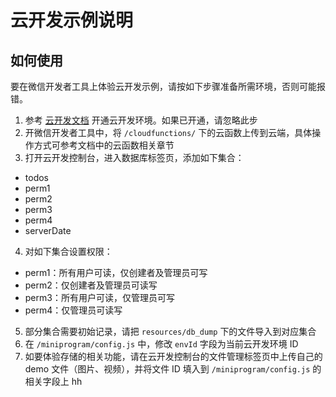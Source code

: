 # 云开发示例说明

## 如何使用

要在微信开发者工具上体验云开发示例，请按如下步骤准备所需环境，否则可能报错。

1. 参考 [云开发文档](https://developers.weixin.qq.com/miniprogram/dev/wxcloud/basis/getting-started.html#%E5%BC%80%E9%80%9A%E4%BA%91%E5%BC%80%E5%8F%91) 开通云开发环境。如果已开通，请忽略此步
2. 开微信开发者工具中，将 `/cloudfunctions/` 下的云函数上传到云端，具体操作方式可参考文档中的云函数相关章节
3. 打开云开发控制台，进入数据库标签页，添加如下集合：
  - todos
  - perm1
  - perm2
  - perm3
  - perm4
  - serverDate
4. 对如下集合设置权限：
  - perm1：所有用户可读，仅创建者及管理员可写
  - perm2：仅创建者及管理员可读写
  - perm3：所有用户可读，仅管理员可写
  - perm4：仅管理员可读写
5. 部分集合需要初始记录，请把 `resources/db_dump` 下的文件导入到对应集合
6. 在 `/miniprogram/config.js` 中，修改 `envId` 字段为当前云开发环境 ID
7. 如要体验存储的相关功能，请在云开发控制台的文件管理标签页中上传自己的 demo 文件（图片、视频），并将文件 ID 填入到 `/miniprogram/config.js` 的相关字段上
hh
